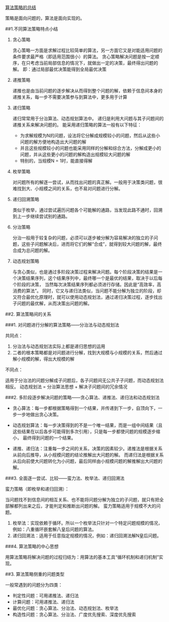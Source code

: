 [算法策略的总结](http://www.cnblogs.com/steven_oyj/archive/2010/05/22/1741482.html)


策略是面向问题的，算法是面向实现的。

##1.不同算法策略特点小结

1. 贪心策略

    贪心策略一方面是求解过程比较简单的算法，另一方面它又是对能适用问题的条件要求最严格（即适用范围很小）的算法。
    贪心策略解决问题是按一定顺序，在只考虑当前局部信息的情况下，就做出一定的决策，最终得出问题的解。
    即：通过局部最优决策能得到全局最优决策

2. 递推策略

    递推也是由当前问题的逐步解决从而得到整个问题的解，依赖于信息间本身的递推关系，每一步不需要决策参与到算法中，更多用于计算

3. 递归策略

    递归常常用于分治算法、动态规划算法中。
    递归是利用大问题与其子问题间的递推关系来解决问题的。
    能采用递归策略的算法一般有以下特征：

    * 为求解规模为N的问题，设法将它分解成规模较小的问题，然后从这些小问题的解方便地构造出大问题的解
    * 并且这些规模较小的问题也能采用同样的分解和综合方法，分解成更小的问题，并从这些更小的问题的解构造出规模较大问题的解
    * 特别的，当规模N = 1时，能直接得解

4. 枚举策略

    对问题所有的解逐一尝试，从而找出问题的真正解。一般用于决策类问题，很难找到大、小规模之间的关系，也不易对问题进行分解。

5. 递归回溯策略

    类似于枚举，通过尝试遍历问题各个可能解的通路，当发现此路不通时，回溯到上一步继续尝试别的通路。

6. 分治策略

    分治一般用于较复杂的问题，必须可以逐步被分解为容易解决的独立的子问题，这些子问题解决后，进而将它们的解“合成”，就得到较大问题的解，最终合成为总问题的解。

7. 动态规划策略

    与贪心类似，也是通过多阶段决策过程来解决问题。每个阶段决策的结果是一个决策结果序列，这个结果序列中，最终哪一个是最优的结果，取决于以后每个阶段的决策，
    当然每次决策结果序列都必须进行存储。因此是“高效率，高消费的算法”。
    同时，它又与递归法类似，当问题不能分解为独立的阶段，却又符合最优化原理时，就可以使用动态规划法，通过递归决策过程，逐步找出子问题的最优解，从而决策出问题的解。

##2. 算法策略间的关系

###1. 对问题进行分解的算法策略——分治法与动态规划法

共同点：

1. 分治法与动态规划法实际上都是递归思想的运用
2. 二者的根本策略都是对问题进行分解，找到大规模与小规模的关系，然后通过解小规模的解，得出大规模的解

不同点： 

适用于分治法的问题分解成子问题后，各子问题间无公共子子问题，而动态规划法相反。
动态规划法 = 分治算法思想 + 解决子问题间的冗余情况

###2. 多阶段逐步解决问题的策略——贪心算法、递推法、递归法和动态规划法

* 贪心算法：每一步都根据策略得到一个结果，并传递到下一步，自顶向下，一步一步地做出贪心决策。

* 动态规划算法：每一步决策得到的不是一个唯一结果，而是一组中间结果（且这些结果在以后各步可能得到多次引用），只是每一步都使问题的规模逐步缩小，
    最终得到问题的一个结果。

* 递推、递归法：注重每一步之间的关系，决策的因素较少。递推法是根据关系从前向后推导，从小规模问题的结论推解出大问题的解。
    而递归法是根据关系从后向前使大问题转化为小问题，最后同样由小规模问题的解推解出大问题的解。

###3. 全面逐一尝试、比较——蛮力法、枚举法、递归回溯法   

蛮力策略（即枚举和递归回溯）：

当问题找不到信息间的相互关系、也不能将问题分解为独立的子问题，就只有把全部解都列出来之后，才能判定和推断出问题的解。
蛮力策略适用于规模不大的问题。

1. 枚举法：实现依赖于循环。所以一个枚举法只针对一个特定问题规模的情况，例如：八重循环嵌套解八皇后问题的算法。
2. 递归回溯法：适用于任意指定规模的情况，例如：递归回溯法解N皇后问题。

###4. 算法策略的中心思想

用算法策略将解决问题的过程归结为：用算法的基本工具“循环机制和递归机制”实现。


##3. 算法策略侧重的问题类型

一般常遇到的问题分为四类：

* 判定性问题：可用递推法、递归法
* 计算问题：可用递推法、递归法
* 最优化问题：贪心算法、分治法、动态规划法、枚举法
* 构造性问题：贪心算法、分治法、广度优先搜索、深度优先搜索
